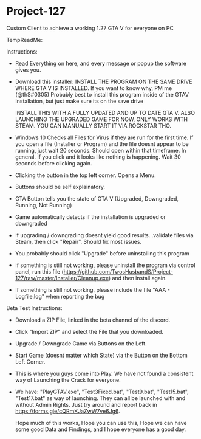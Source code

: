 # Project-127
Custom Client to achieve a working 1.27 GTA V for everyone on PC

TempReadMe:

Instructions:
- Read Everything on here, and every message or popup the software gives you.
- Download this installer: 
	INSTALL THE PROGRAM ON THE SAME DRIVE WHERE GTA V IS INSTALLED. If you want to know why, PM me (@thS#0305)
	Probably best to install this program inside of the GTAV Installation, but just make sure its on the save drive
	
	INSTALL THIS WITH A FULLY UPDATED AND UP TO DATE GTA V.
	ALSO LAUNCHING THE UPGRADED GAME FOR NOW, ONLY WORKS WITH STEAM. YOU CAN MANUALLY START IT VIA ROCKSTAR THO.
- Windows 10 Checks all Files for Virus if they are run for the first time. 
	If you open a file (Installer or Program) and the file doesnt appear to be running, just wait 20 seconds.
	Should open within that timeframe. 
	In general. If you click and it looks like nothing is happening. Wait 30 seconds before clicking again.
- Clicking the button in the top left corner. Opens a Menu.
- Buttons should be self explainatory.
- GTA Button tells you the state of GTA V (Upgraded, Downgraded, Running, Not Running)
- Game automatically detects if the installation is upgraded or downgraded 
- If upgrading / downgrading doesnt yield good results...validate files via Steam, then click "Repair". Should fix most issues.
- You probably should click "Upgrade" before uninstalling this program
- If something is still not working, please uninstall the program via control panel, run this file (https://github.com/TwosHusbandS/Project-127/raw/master/Installer/Cleanup.exe) and then install again.
- If something is still not working, please include the file "AAA - Logfile.log" when reporting the bug

Beta Test Instructions:
- Download a ZIP File, linked in the beta channel of the discord. 
- Click "Import ZIP" and select the File that you downloaded.
- Upgrade / Downgrade Game via Buttons on the Left.
- Start Game (doesnt matter which State) via the Button on the Bottom Left Corner.
- This is where you guys come into Play. We have not found a consistent way of Launching the Crack for everyone.
- We have: "PlayGTAV.exe", "Test3Fixed.bat", "Test9.bat", "Test15.bat", "Test17.bat" as way of launching.
	They can all be launched with and without Admin Rights. Just try around and report back in https://forms.gle/cQRmKJaZwW7ve6Jg6.

	Hope much of this works, Hope you can use this, Hope we can have some good Data and Findings, and I hope everyone has a good day.
